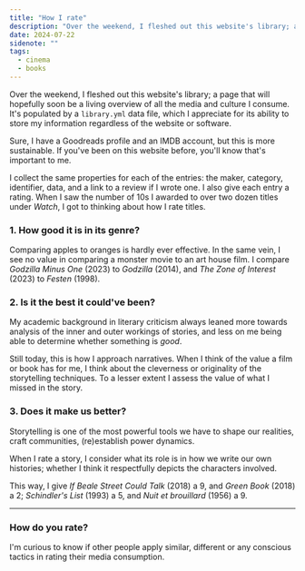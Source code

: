 ```yaml
---
title: "How I rate"
description: "Over the weekend, I fleshed out this website's library; a page that will hopefully soon be a living overview of all the media and culture I consume. When I saw the number of 10s I awarded two over two dozen titles under Watch, I got to thinking about how I rate titles."
date: 2024-07-22
sidenote: ""
tags:
  - cinema
  - books
---
```


Over the weekend, I fleshed out this website's library; a page that will hopefully soon be a living overview of all the media and culture I consume. It's populated by a `library.yml` data file, which I appreciate for its ability to store my information regardless of the website or software.

Sure, I have a Goodreads profile and an IMDB account, but this is more sustainable. If you've been on this website before, you'll know that's important to me.

I collect the same properties for each of the entries: the maker, category, identifier, data, and a link to a review if I wrote one. I also give each entry a rating. When I saw the number of 10s I awarded to over two dozen titles under _Watch_, I got to thinking about how I rate titles.

### 1. How good it is in its genre?

Comparing apples to oranges is hardly ever effective. In the same vein, I see no value in comparing a monster movie to an art house film. I compare _Godzilla Minus One_ (2023) to _Godzilla_ (2014), and _The Zone of Interest_ (2023) to _Festen_ (1998).

### 2. Is it the best it could've been?

My academic background in literary criticism always leaned more towards analysis of the inner and outer workings of stories, and less on me being able to determine whether something is _good_.

Still today, this is how I approach narratives. When I think of the value a film or book has for me, I think about the cleverness or originality of the storytelling techniques. To a lesser extent I assess the value of what I missed in the story.

### 3. Does it make us better?

Storytelling is one of the most powerful tools we have to shape our realities, craft communities, (re)establish power dynamics.

When I rate a story, I consider what its role is in how we write our own histories; whether I think it respectfully depicts the characters involved.

This way, I give _If Beale Street Could Talk_ (2018) a 9, and _Green Book_ (2018) a 2; _Schindler's List_ (1993) a 5, and _Nuit et brouillard_ (1956) a 9.

---

### How do you rate?

I'm curious to know if other people apply similar, different or any conscious tactics in rating their media consumption.
